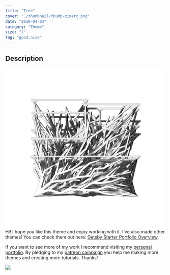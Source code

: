 ```yaml
---
title: "Tree"
cover: "./thumbnail/thumb-zimarc.png"
date: "2018-04-03"
category: "Theme"
size: "l"
tag: "good,nice"
---
```

## Description

![](./thumbnail/thumb-zimarc.png)
Hi!
I hope you like this theme and enjoy working with it. I've also made other themes! You can check them out here: [Gatsby Starter Portfolio Overview](https://gatsby-starter-portfolio.netlify.com/).


If you want to see more of my work I recommend visiting my [personal portfolio](https://www.lekoarts.de). By pledging to my [patreon campaign](https://www.patreon.com/lekoarts) you help me making more themes and creating more tutorials. Thanks!


<img src="https://images.ctfassets.net/mgd90li3yfeu/6ACnlshBo4WmQqaA6aQims/40967a2e046b1dbcd36c4772a01c19f9/thumb-zimarc.svg">

